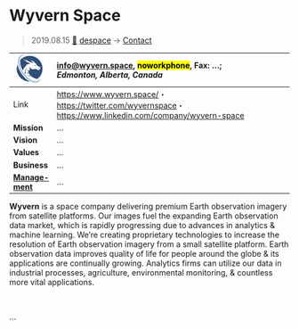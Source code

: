 # Wyvern Space
> 2019.08.15 [🚀](../index/index.md) [despace](index.md) → [Contact](contact.md)

|[![](f/con/w/wyvern_logo1_thumb.jpg)](f/con/w/wyvern_logo1.png)|<info@wyvern.space>, <mark>noworkphone</mark>, Fax: …;<br> *Edmonton, Alberta, Canada*|
|:--|:--|
|Link|<https://www.wyvern.space/>・ <https://twitter.com/wyvernspace>・ <https://www.linkedin.com/company/wyvern-space>|
|**Mission**|…|
|**Vision**|…|
|**Values**|…|
|**Business**|…|
|**[Manage-<br>ment](mgmt.md)**|…|

**Wyvern** is a space company delivering premium Earth observation imagery from satellite platforms. Our images fuel the expanding Earth observation data market, which is rapidly progressing due to advances in analytics & machine learning. We’re creating proprietary technologies to increase the resolution of Earth observation imagery from a small satellite platform. Earth observation data improves quality of life for people around the globe & its applications are continually growing. Analytics firms can utilize our data in industrial processes, agriculture,  environmental monitoring, & countless more vital applications.


<p style="page-break-after:always"> </p>

…

